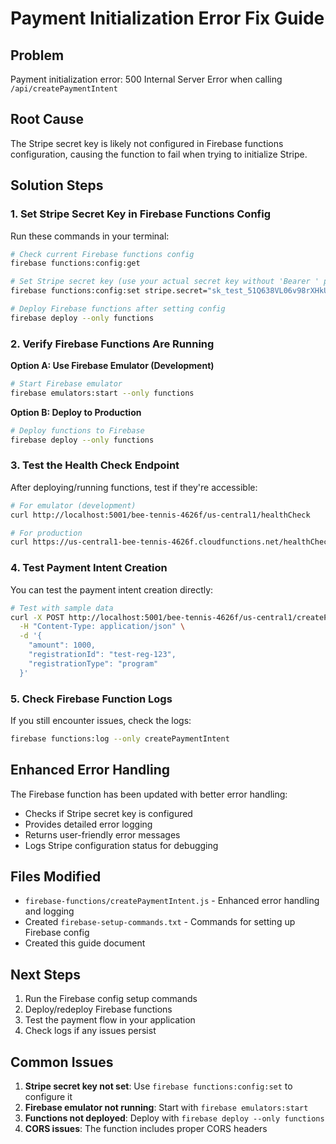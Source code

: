 # Payment Initialization Error Fix Guide

## Problem
Payment initialization error: 500 Internal Server Error when calling `/api/createPaymentIntent`

## Root Cause
The Stripe secret key is likely not configured in Firebase functions configuration, causing the function to fail when trying to initialize Stripe.

## Solution Steps

### 1. Set Stripe Secret Key in Firebase Functions Config

Run these commands in your terminal:

```bash
# Check current Firebase functions config
firebase functions:config:get

# Set Stripe secret key (use your actual secret key without 'Bearer ' prefix)
firebase functions:config:set stripe.secret="sk_test_51Q638VL06v98rXHkUSxEJiRGAISmJ7uJWU5eVABBAKpN2ZlFFt3hL6NMCaztqWnsh1LA3s4fS5Zhj0CIXH447TQC00XNpkeD0i"

# Deploy Firebase functions after setting config
firebase deploy --only functions
```

### 2. Verify Firebase Functions Are Running

**Option A: Use Firebase Emulator (Development)**
```bash
# Start Firebase emulator
firebase emulators:start --only functions
```

**Option B: Deploy to Production**
```bash
# Deploy functions to Firebase
firebase deploy --only functions
```

### 3. Test the Health Check Endpoint

After deploying/running functions, test if they're accessible:

```bash
# For emulator (development)
curl http://localhost:5001/bee-tennis-4626f/us-central1/healthCheck

# For production
curl https://us-central1-bee-tennis-4626f.cloudfunctions.net/healthCheck
```

### 4. Test Payment Intent Creation

You can test the payment intent creation directly:

```bash
# Test with sample data
curl -X POST http://localhost:5001/bee-tennis-4626f/us-central1/createPaymentIntent \
  -H "Content-Type: application/json" \
  -d '{
    "amount": 1000,
    "registrationId": "test-reg-123",
    "registrationType": "program"
  }'
```

### 5. Check Firebase Function Logs

If you still encounter issues, check the logs:

```bash
firebase functions:log --only createPaymentIntent
```

## Enhanced Error Handling

The Firebase function has been updated with better error handling:
- Checks if Stripe secret key is configured
- Provides detailed error logging
- Returns user-friendly error messages
- Logs Stripe configuration status for debugging

## Files Modified

- `firebase-functions/createPaymentIntent.js` - Enhanced error handling and logging
- Created `firebase-setup-commands.txt` - Commands for setting up Firebase config
- Created this guide document

## Next Steps

1. Run the Firebase config setup commands
2. Deploy/redeploy Firebase functions
3. Test the payment flow in your application
4. Check logs if any issues persist

## Common Issues

1. **Stripe secret key not set**: Use `firebase functions:config:set` to configure it
2. **Firebase emulator not running**: Start with `firebase emulators:start`
3. **Functions not deployed**: Deploy with `firebase deploy --only functions`
4. **CORS issues**: The function includes proper CORS headers
